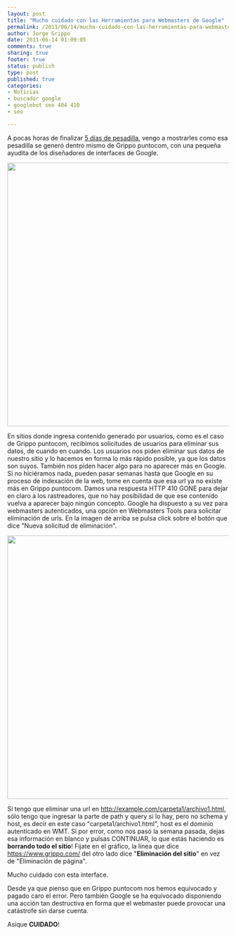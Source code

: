 ```yaml
--- 
layout: post
title: "Mucho cuidado con las Herramientas para Webmasters de Google"
permalink: /2011/06/14/mucho-cuidado-con-las-herramientas-para-webmasters-de-googlentas-para-we/index.html
author: Jorge Grippo
date: 2011-06-14 01:09:05
comments: true
sharing: true
footer: true
status: publish
type: post
published: true
categories: 
- Noticias
- buscador google
- googlebot seo 404 410
- seo

---
```

<!-- 216 -->
A pocas horas de finalizar <a href="https://www.uberbin.net/archivos/google/fuera-de-google-fuera-de-internet.php">5 días de pesadilla</a>, vengo a mostrarles como esa pesadilla se generó dentro mismo de Grippo puntocom, con una pequeña ayudita de los diseñadores de interfaces de Google.

<caption id="" align="alignnone" width="600" caption="En esta opción de WMT, eliminamos urls discretas"><img title="Herramientas para Webmasters de Google" src="https://a8.sphotos.ak.fbcdn.net/hphotos-ak-ash4/251226_10150281449895211_681735210_9546436_2123017_n.jpg" alt="" width="600" /></caption>

En sitios donde ingresa contenido generado por usuarios, como es el caso de Grippo puntocom, recibimos solicitudes de usuarios para eliminar sus datos, de cuando en cuando. Los usuarios nos piden eliminar sus datos de nuestro sitio y lo hacemos en forma lo más rápido posible, ya que los datos son suyos. También nos piden hacer algo para no aparecer más en Google. Si no hiciéramos nada, pueden pasar semanas hasta que Google en su proceso de indexación de la web, tome en cuenta que esa url ya no existe más en Grippo puntocom. Damos una respuesta HTTP 410 GONE para dejar en claro a los rastreadores, que no hay posibilidad de que ese contenido vuelva a aparecer bajo ningún concepto. Google ha dispuesto a su vez para webmasters autenticados, una opción en Webmasters Tools para solicitar eliminación de urls. En la imagen de arriba se pulsa click sobre el botón que dice "Nueva solicitud de eliminación".

<caption id="" align="alignnone" width="600" caption="Asegurate de meter algo en el casillero antes de apretar CONTINUAR, o estarás borrando todo tu sitio"><img title="Eliminación de url" src="https://a8.sphotos.ak.fbcdn.net/hphotos-ak-snc6/247550_10150281451015211_681735210_9546448_2547909_n.jpg" alt="" width="600" /></caption>

Si tengo que eliminar una url en http://example.com/carpeta1/archivo1.html, sólo tengo que ingresar la parte de path y query si lo hay, pero no schema y host, es decir en este caso "carpeta1/archivo1.html", host es el dominio autenticado en WMT. Si por error, como nos pasó la semana pasada, dejas esa información en blanco y pulsas CONTINUAR, lo que estás haciendo es <strong>borrando todo el sitio</strong>! Fijate en el gráfico, la línea que dice https://www.grippo.com/ del otro lado dice "<strong>Eliminación del sitio</strong>" en vez de "Eliminación de página".

Mucho cuidado con esta interface.

Desde ya que pienso que en Grippo puntocom nos hemos equivocado y pagado caro el error. Pero también Google se ha equivocado disponiendo una acción tan destructiva en forma que el webmaster puede provocar una catástrofe sin darse cuenta.

Asique <strong>CUIDADO</strong>!

